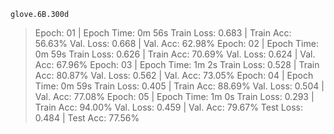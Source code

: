 ```
glove.6B.300d
```

> Epoch: 01 | Epoch Time: 0m 56s
>         Train Loss: 0.683 | Train Acc: 56.63%
>          Val. Loss: 0.668 |  Val. Acc: 62.98%
> Epoch: 02 | Epoch Time: 0m 59s
>         Train Loss: 0.626 | Train Acc: 70.69%
>          Val. Loss: 0.624 |  Val. Acc: 67.96%
> Epoch: 03 | Epoch Time: 1m 2s
>         Train Loss: 0.528 | Train Acc: 80.87%
>          Val. Loss: 0.562 |  Val. Acc: 73.05%
> Epoch: 04 | Epoch Time: 0m 59s
>         Train Loss: 0.405 | Train Acc: 88.69%
>          Val. Loss: 0.504 |  Val. Acc: 77.08%
> Epoch: 05 | Epoch Time: 1m 0s
>         Train Loss: 0.293 | Train Acc: 94.00%
>          Val. Loss: 0.459 |  Val. Acc: 79.67%
> Test Loss: 0.484 | Test Acc: 77.56%

